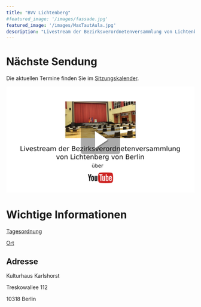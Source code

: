 ```yaml
---
title: "BVV Lichtenberg"
#featured_image: '/images/fassade.jpg'
featured_image: '/images/MaxTautAula.jpg'
description: "Livestream der Bezirksverordnetenversammlung von Lichtenberg von Berlin"
---
```


# Nächste Sendung

Die aktuellen Termine finden Sie im [Sitzungskalender](https://www.berlin.de/ba-lichtenberg/politik-und-verwaltung/bezirksverordnetenversammlung/online/si010.asp?MM=3&YY=2021).


[![Livestream Lichtenberg](Thumbnail_Lichtenberg.png)](https://www.youtube.com/channel/UCaOI8pkMs0DKvg5XYX72KcQ)

# Wichtige Informationen

[Tagesordnung](https://www.berlin.de/ba-lichtenberg/politik-und-verwaltung/bezirksverordnetenversammlung/online/si010.asp?MM=3&YY=2021)

[Ort](https://www.openstreetmap.de/karte.html?zoom=19&lat=52.48207&lon=13.52537&layers=B000TT)

## Adresse

Kulturhaus Karlshorst

Treskowallee 112

10318 Berlin
